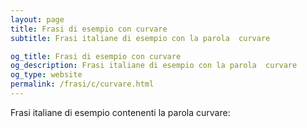 ```yaml
---
layout: page
title: Frasi di esempio con curvare 
subtitle: Frasi italiane di esempio con la parola  curvare

og_title: Frasi di esempio con curvare 
og_description: Frasi italiane di esempio con la parola  curvare
og_type: website
permalink: /frasi/c/curvare.html
---
```


Frasi italiane di esempio contenenti la parola curvare:


